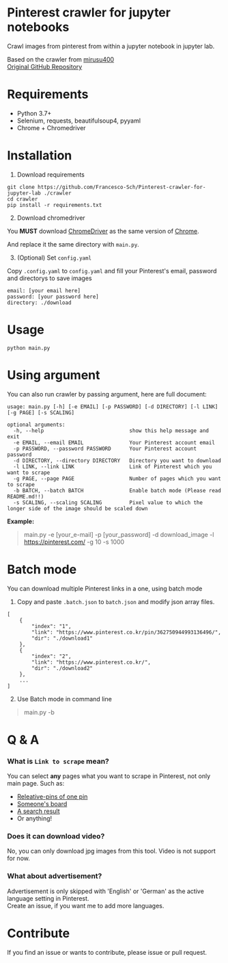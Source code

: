 # Pinterest crawler for jupyter notebooks
Crawl images from pinterest from within a jupyter notebook in jupyter lab.

Based on the crawler from [mirusu400](https://github.com/mirusu400)  
[Original GitHub Repository](https://github.com/mirusu400/Pinterest-infinite-crawler/)

# Requirements
* Python 3.7+
* Selenium, requests, beautifulsoup4, pyyaml
* Chrome + Chromedriver

# Installation
1. Download requirements
```
git clone https://github.com/Francesco-Sch/Pinterest-crawler-for-jupyter-lab ./crawler
cd crawler
pip install -r requirements.txt
```

2. Download chromedriver

You **MUST** download [ChromeDriver](https://chromedriver.chromium.org/downloads) as the same version of [Chrome](chrome://settings/help).

And replace it the same directory with `main.py`.

3. (Optional) Set `config.yaml`

Copy `.config.yaml` to `config.yaml` and fill your Pinterest's email, password and directorys to save images
```
email: [your email here]
password: [your password here]
directory: ./download
```

# Usage
```
python main.py
```

# Using argument
You can also run crawler by passing argument, here are full document:
```
usage: main.py [-h] [-e EMAIL] [-p PASSWORD] [-d DIRECTORY] [-l LINK] [-g PAGE] [-s SCALING]

optional arguments:
  -h, --help                            show this help message and exit
  -e EMAIL, --email EMAIL               Your Pinterest account email
  -p PASSWORD, --password PASSWORD      Your Pinterest account password
  -d DIRECTORY, --directory DIRECTORY   Directory you want to download
  -l LINK, --link LINK                  Link of Pinterest which you want to scrape
  -g PAGE, --page PAGE                  Number of pages which you want to scrape
  -b BATCH, --batch BATCH               Enable batch mode (Please read README.md!!)
  -s SCALING, --scaling SCALING         Pixel value to which the longer side of the image should be scaled down
```

**Example:**
> main.py -e [your_e-mail] -p [your_password] -d download_image -l https://pinterest.com/ -g 10 -s 1000

# Batch mode
You can download multiple Pinterest links in a one, using batch mode

1. Copy and paste `.batch.json` to `batch.json` and modify json array files.
```
[
    {
        "index": "1",
        "link": "https://www.pinterest.co.kr/pin/362750944993136496/",
        "dir": "./download1"
    },
    {
        "index": "2",
        "link": "https://www.pinterest.co.kr/",
        "dir": "./download2"
    },
    ...
]
```

2. Use Batch mode in command line
> main.py -b

# Q & A
### What is `Link to scrape` mean?
You can select **any** pages what you want to scrape in Pinterest, not only main page. Such as:
* [Releative-pins of one pin](https://www.pinterest.co.kr/pin/643240759283703965/)
* [Someone's board](https://www.pinterest.co.kr/eaobrienae/croquies/)
* [A search result](https://www.pinterest.co.kr/search/pins/?q=Github)
* Or anything!

### Does it can download video?
No, you can only download jpg images from this tool. Video is not support for now.

### What about advertisement?
Advertisement is only skipped with 'English' or 'German' as the active language setting in Pinterest.  
Create an issue, if you want me to add more languages.

# Contribute
If you find an issue or wants to contribute, please issue or pull request.